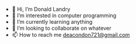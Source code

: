 - 👋 Hi, I’m Donald Landry
- 👀 I’m interested in computer programming
- 🌱 I’m currently learning anything
- 💞️ I’m looking to collaborate on whatever
- 📫 How to reach me deacondon721@gmail.com

<!---
DeaconDon721/DeaconDon721 is a ✨ special ✨ repository because its `README.md` (this file) appears on your GitHub profile.
You can click the Preview link to take a look at your changes.
--->
